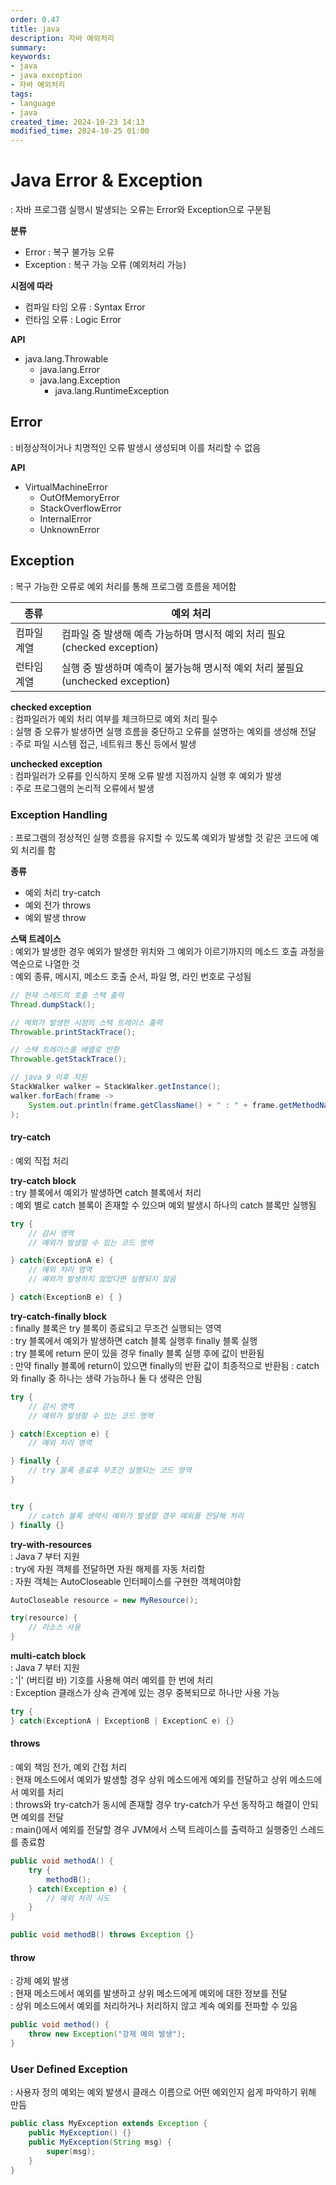 ```yaml
---
order: 0.47
title: java
description: 자바 예외처리
summary:
keywords:
- java
- java exception
- 자바 예외처리
tags:
- language
- java
created_time: 2024-10-23 14:13
modified_time: 2024-10-25 01:00
---
```


# Java Error & Exception   
: 자바 프로그램 실행시 발생되는 오류는 Error와 Exception으로 구분됨  

**분류**    
- Error : 복구 불가능 오류
- Exception : 복구 가능 오류 (예외처리 가능)

**시점에 따라**
- 컴파일 타임 오류 : Syntax Error
- 런타임 오류 : Logic Error

**API**
- java.lang.Throwable
  - java.lang.Error
  - java.lang.Exception
    - java.lang.RuntimeException



## Error
: 비정상적이거나 치명적인 오류 발생시 생성되며 이를 처리할 수 없음  

**API**   
- VirtualMachineError
  - OutOfMemoryError
  - StackOverflowError
  - InternalError 
  - UnknownError  



## Exception
: 복구 가능한 오류로 예외 처리를 통해 프로그램 흐름을 제어함  

종류 | 예외 처리
---|---
컴파일 계열 | 컴파일 중 발생해 예측 가능하며 명시적 예외 처리 필요 (checked exception)
런타임 계열 | 실행 중 발생하며 예측이 불가능해 명시적 예외 처리 불필요 (unchecked exception)


**checked exception**  
: 컴파일러가 예외 처리 여부를 체크하므로 예외 처리 필수  
: 실행 중 오류가 발생하면 실행 흐름을 중단하고 오류를 설명하는 예외를 생성해 전달  
: 주로 파일 시스템 접근, 네트워크 통신 등에서 발생


**unchecked exception**  
: 컴파일러가 오류를 인식하지 못해 오류 발생 지점까지 실행 후 예외가 발생  
: 주로 프로그램의 논리적 오류에서 발생



### Exception Handling
: 프로그램의 정상적인 실행 흐름을 유지할 수 있도록 예외가 발생할 것 같은 코드에 예외 처리를 함  

**종류**   
- 예외 처리 try-catch
- 예외 전가 throws
- 예외 발생 throw


**스택 트레이스**  
: 예외가 발생한 경우 예외가 발생한 위치와 그 예외가 이르기까지의 메소드 호출 과정을 역순으로 나열한 것  
: 예외 종류, 메시지, 메소드 호출 순서, 파일 명, 라인 번호로 구성됨  

```java
// 현재 스레드의 호출 스택 출력
Thread.dumpStack(); 

// 예외가 발생한 시점의 스택 트레이스 출력
Throwable.printStackTrace();

// 스택 트레이스를 배열로 반환
Throwable.getStackTrace();

// java 9 이후 지원
StackWalker walker = StackWalker.getInstance();
walker.forEach(frame -> 
    System.out.println(frame.getClassName() + " : " + frame.getMethodName())
);
```



#### try-catch
: 예외 직접 처리  

**try-catch block**   
: try 블록에서 예외가 발생하면 catch 블록에서 처리  
: 예외 별로 catch 블록이 존재할 수 있으며 예외 발생시 하나의 catch 블록만 실행됨  

```java
try {
	// 감시 영역
	// 예외가 발생할 수 있는 코드 영역   

} catch(ExceptionA e) {
	// 예외 처리 영역
	// 예외가 발생하지 않았다면 실행되지 않음  

} catch(ExceptionB e) { }
```


**try-catch-finally block**  
: finally 블록은 try 블록이 종료되고 무조건 실행되는 영역   
: try 블록에서 예외가 발생하면 catch 블록 실행후 finally 블록 실행  
: try 블록에 return 문이 있을 경우 finally 블록 실행 후에 값이 반환됨  
: 만약 finally 블록에 return이 있으면 finally의 반환 값이 최종적으로 반환됨
: catch와 finally 중 하나는 생략 가능하나 둘 다 생략은 안됨  

```java
try {
	// 감시 영역
	// 예외가 발생할 수 있는 코드 영역   

} catch(Exception e) {
	// 예외 처리 영역

} finally {
    // try 블록 종료후 무조건 실행되는 코드 영역
}


try {
    // catch 블록 생략시 예외가 발생할 경우 예외를 전달해 처리
} finally {}
```


**try-with-resources**  
: Java 7 부터 지원  
: try에 자원 객체를 전달하면 자원 해제를 자동 처리함  
: 자원 객체는 AutoCloseable 인터페이스를 구현한 객체여야함  

```java
AutoCloseable resource = new MyResource(); 

try(resource) {
    // 리소스 사용
}
```


**multi-catch block**  
: Java 7 부터 지원  
: '|' (버티컬 바) 기호를 사용해 여러 예외를 한 번에 처리  
: Exception 클래스가 상속 관계에 있는 경우 중복되므로 하나만 사용 가능  

```java
try {
} catch(ExceptionA | ExceptionB | ExceptionC e) {}
```



#### throws
: 예외 책임 전가, 예외 간접 처리  
: 현재 메소드에서 예외가 발생할 경우 상위 메소드에게 예외를 전달하고 상위 메소드에서 예외를 처리  
: throws와 try-catch가 동시에 존재할 경우 try-catch가 우선 동작하고 해결이 안되면 예외를 전달  
: main()에서 예외를 전달할 경우 JVM에서 스택 트레이스를 출력하고 실행중인 스레드를 종료함

```java
public void methodA() {
    try {
        methodB();
    } catch(Exception e) {
        // 예외 처리 시도
    }
} 

public void methodB() throws Exception {} 
```



#### throw
: 강제 예외 발생  
: 현재 메소드에서 예외를 발생하고 상위 메소드에게 예외에 대한 정보를 전달  
: 상위 메소드에서 예외를 처리하거나 처리하지 않고 계속 예외를 전파할 수 있음  

```java
public void method() {
    throw new Exception("강제 예외 발생");
}
```



### User Defined Exception
: 사용자 정의 예외는 예외 발생시 클래스 이름으로 어떤 예외인지 쉽게 파악하기 위해 만듬

```java
public class MyException extends Exception {
    public MyException() {}
    public MyException(String msg) {
        super(msg);
    }
}
```

